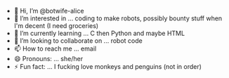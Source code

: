 - 👋 Hi, I’m @botwife-alice
- 👀 I’m interested in ... coding to make robots, possibly bounty stuff when I'm decent (I need groceries) 
- 🌱 I’m currently learning ... C then Python and maybe HTML
- 💞️ I’m looking to collaborate on ... robot code 
- 📫 How to reach me ... email
- 😄 Pronouns: ... she/her
- ⚡ Fun fact: ... I fucking love monkeys and penguins (not in order)

<!---
botwife-alice/botwife-alice is a ✨ special ✨ repository because its `README.md` (this file) appears on your GitHub profile.
You can click the Preview link to take a look at your changes.
--->
